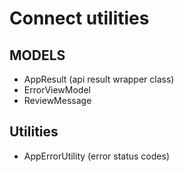 # Connect utilities

## MODELS
- AppResult (api result wrapper class)
- ErrorViewModel
- ReviewMessage

## Utilities
- AppErrorUtility (error status codes)